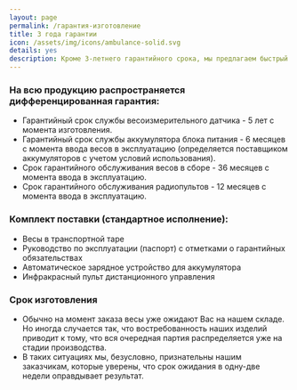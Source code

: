 ```yaml
---
layout: page
permalink: /гарантия-изготовление
title: 3 года гарантии
icon: /assets/img/icons/ambulance-solid.svg
details: yes
description: Кроме 3-летнего гарантийного срока, мы предлагаем быстрый ремонт любой сложности, в том числе и моделей, снятых с производства. Плюс - помощь в проведении обязательных ежегодных поверок, бесплатная профилактика и помощь в решении проблем в экплуатации.
---
```

<section class="service-area grey-bg pb-70 pt-60">
<div class="container">
    <div class="row">
        <div class="col-md-12">
            <div class="service-details mb-40">
                <h3>На всю продукцию распространяется дифференцированная гарантия:</h3>
                <ul>
                    <li>Гарантийный срок службы весоизмерительного датчика - 5 лет с момента изготовления.</li>
                    <li>Гарантийный срок службы аккумулятора блока питания - 6 месяцев с момента ввода весов в эксплуатацию (определяется поставщиком аккумуляторов с учетом условий использования).</li>
                    <li>Срок гарантийного обслуживания весов в сборе - 36 месяцев с момента ввода в эксплуатацию.</li>
                    <li>Срок гарантийного обслуживания радиопультов - 12 месяцев с момента ввода в эксплуатацию.</li>
                </ul>
                <h3>Комплект поставки (стандартное исполнение):</h3>
                <ul>
                    <li>Bесы в транспортной таре</li>
                    <li>Руководство по эксплуатации (паспорт) с отметками о гарантийных обязательствах</li>
                    <li>Автоматическое зарядное устройство для аккумулятора</li>
                    <li>Инфракрасный пульт дистанционного управления</li>
                </ul>
                <h3>Срок изготовления</h3>
                <ul>
                    <li>Обычно на момент заказа весы уже ожидают Вас на нашем складе. Но иногда случается так, что востребованность наших изделий приводит к тому, что вся очередная партия распределяется уже на стадии производства.</li>
                    <li>В таких ситуациях мы, безусловно, признательны нашим заказчикам, которые уверены, что срок ожидания в одну-две недели оправдывает результат.</li>
                </ul>
            </div>
        </div>
    </div>
</div>
</section>